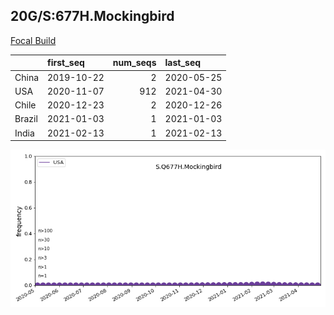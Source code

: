 

## 20G/S:677H.Mockingbird
[Focal Build](https://nextstrain.org/groups/neherlab/ncov/S.Q677H.Mockingbird?c=gt-S_677&f_country=USA)

|        | first_seq   |   num_seqs | last_seq   |
|:-------|:------------|-----------:|:-----------|
| China  | 2019-10-22  |          2 | 2020-05-25 |
| USA    | 2020-11-07  |        912 | 2021-04-30 |
| Chile  | 2020-12-23  |          2 | 2020-12-26 |
| Brazil | 2021-01-03  |          1 | 2021-01-03 |
| India  | 2021-02-13  |          1 | 2021-02-13 |

![Overall trends S.Q677H.Mockingbird](/overall_trends_figures/overall_trends_S.Q677H.Mockingbird.png)
